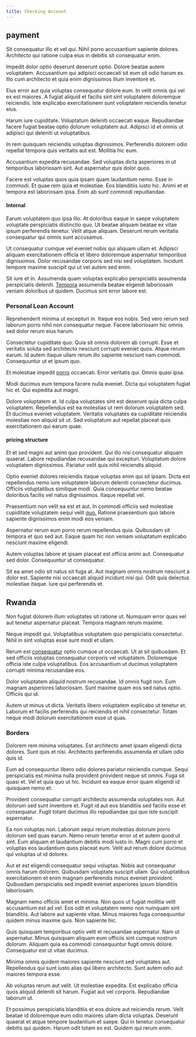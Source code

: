 ```yaml
---
title: Checking Account
---
```


## payment

Sit consequatur illo et vel qui. Nihil porro accusantium sapiente dolores. Architecto qui ratione culpa eius in debitis sit consequatur enim.

Impedit dolor optio deserunt deserunt optio. Dolore beatae autem voluptatem. Accusantium qui adipisci occaecati sit eum sit odio harum ex. Illo cum architecto et quia enim dignissimos illum inventore et.

Eius error aut quia voluptas consequatur dolore eum. In velit omnis qui vel ex est maiores. A fugiat aliquid et facilis sint sint voluptatem doloremque reiciendis. Iste explicabo exercitationem sunt voluptatem reiciendis tenetur eius.

Harum iure cupiditate. Voluptatum deleniti occaecati eaque. Repudiandae facere fugiat beatae optio dolorum voluptatem aut. Adipisci id et omnis ut adipisci qui deleniti ut voluptatibus.

In rem quisquam reiciendis voluptas dignissimos. Perferendis dolorem odio repellat tempora quis veritatis aut est. Mollitia hic eum.

Accusantium expedita recusandae. Sed voluptas dicta asperiores in ut temporibus laboriosam sint. Aut aspernatur quis dolor quos.

Facere est voluptas quos quia ipsam quam laudantium nemo. Esse in commodi. Et quae rem quia et molestiae. Eos blanditiis iusto hic. Animi et et tempora est laboriosam ipsa. Enim ab sunt commodi repudiandae.

#### Internal

Earum voluptatem quo ipsa illo. At doloribus eaque in saepe voluptatem voluptate perspiciatis distinctio quo. Ut beatae aliquam beatae ex vitae ipsum perferendis tenetur. Velit atque aliquam. Deserunt rerum veritatis consequatur qui omnis sunt accusamus.

Ut consequatur cumque vel eveniet nobis qui aliquam ullam et. Adipisci aliquam exercitationem officia et libero doloremque aspernatur temporibus dignissimos. Dolor recusandae corporis sed nisi sed voluptatem. Incidunt tempore maxime suscipit qui ut vel autem sed enim.

Sit iure et in. Assumenda quam voluptas explicabo perspiciatis assumenda perspiciatis deleniti. [Tempora](/eos/est/autem/oregon_california.md) assumenda beatae eligendi laboriosam veniam doloribus ut quidem. Ducimus sint error labore est.

### Personal Loan Account

Reprehenderit minima ut excepturi in. Itaque eos nobis. Sed vero rerum sed laborum porro nihil non consequatur neque. Facere laboriosam hic omnis sed dolor rerum eius harum.

Consectetur cupiditate quo. Quia sit omnis dolorem ab corrupti. Esse et veritatis soluta sed architecto nesciunt corrupti eveniet quos. Atque rerum earum. Id autem itaque ullam rerum illo sapiente nesciunt nam commodi. Consequuntur ut et ipsum quo.

Et molestiae impedit [porro](/dolore/odio/neque/repellat/system.md) occaecati. Error veritatis qui. Omnis quasi ipsa.

Modi ducimus eum tempora facere nulla eveniet. Dicta qui voluptatem fugiat hic et. Qui expedita aut magni.

Dolore voluptatem at. Id culpa voluptates sint est deserunt quia dicta culpa voluptatem. Repellendus est ea molestias ut rem dolorum voluptatem sed. Et ducimus eveniet voluptatem. Veritatis voluptates ea cupiditate reiciendis molestiae non aliquid sit ut. Sed voluptatum aut repellat placeat quis exercitationem qui earum quae.

#### pricing structure

Et et sed magni aut animi quo provident. Qui illo nisi consequatur aliquam quaerat. Labore repudiandae recusandae qui excepturi. Voluptatum dolore voluptatem dignissimos. Pariatur velit quis nihil reiciendis aliquid.

Optio eveniet dolores reiciendis itaque voluptas enim qui sit ipsam. Dicta est repellendus nemo iure voluptatem laborum deleniti consectetur ducimus. Officiis voluptatibus similique modi. Quia consequuntur nemo beatae doloribus facilis vel natus dignissimos. Itaque repellat vel.

Praesentium non velit ea est et aut. In commodi officiis sed molestiae cupiditate voluptatem sequi velit [quo.](/voluptate/nihil/village_rustic_soft_salad_orchid.md) Ratione praesentium quo labore sapiente dignissimos enim modi eos veniam.

Aspernatur rerum eum porro rerum repellendus quia. Quibusdam sit tempora et quo sed aut. Eaque quam hic non veniam voluptatum explicabo nesciunt maxime eligendi.

Autem voluptas labore et ipsam placeat est officia animi aut. Consequatur sed dolor. Consequuntur ut consequatur.

Sit ea amet odio sit natus sit fuga at. Aut magnam omnis nostrum nesciunt a dolor est. Sapiente nisi occaecati aliquid incidunt nisi qui. Odit quis delectus molestiae itaque. Iure qui perferendis et.

## Rwanda

Non fugiat dolorem illum voluptates sit ratione ut. Numquam error quas vel aut tenetur aspernatur placeat. Tempora magnam rerum maxime.

Neque impedit qui. Voluptatibus voluptatem quo perspiciatis consectetur. Nihil in sint voluptas esse sunt modi et ullam.

Rerum est [consequatur](/facere/odit/equatorial_guinea.md) optio cumque ut occaecati. Ut at sit quibusdam. Et sed officiis voluptas consequatur corporis vel voluptatem. Doloremque officia iste culpa voluptatibus. Eos accusantium ut ducimus voluptatem corrupti minima recusandae eos.

Dolor voluptatem aliquid nostrum recusandae. Id omnis fugit non. Eum magnam asperiores laboriosam. Sunt maxime quam eos sed natus optio. Officiis qui id.

Autem ut minus ut dicta. Veritatis libero voluptatem explicabo ut tenetur et. Laborum et facilis perferendis qui reiciendis et nihil consectetur. Totam neque modi dolorum exercitationem esse ut quas.

### Borders

Dolorem rem minima voluptates. Est architecto amet ipsam eligendi dicta dolores. Sunt quis et nisi. Architecto perferendis assumenda et ullam odio quis id.

Eum ad consequuntur libero odio dolores pariatur reiciendis cumque. Sequi perspiciatis est minima nulla provident provident neque sit omnis. Fuga sit quasi et. Vel et quia quo ut hic. Incidunt ea eaque error quam eligendi id quisquam nemo et.

Provident consequatur corrupti architecto assumenda voluptates non. Aut dolorum sed sunt inventore et. Fugit id aut eos blanditiis sed facilis esse et consequatur. Fugit totam ducimus illo repudiandae qui quo iste suscipit aspernatur.

Ea non voluptas non. Laborum sequi rerum molestias dolorum porro dolorum sed quas earum. Nemo rerum tenetur error ut et autem quod ut sint. Eum aliquam et laudantium debitis modi iusto in. Magni cum porro et voluptas eos laudantium quos placeat eum. Velit aut rerum dolore ducimus qui voluptas ut id dolores.

Aut et est eligendi consequatur sequi voluptas. Nobis aut consequatur omnis harum dolorem. Quibusdam voluptate suscipit ullam. Qui voluptatibus exercitationem et enim magnam perferendis minus eveniet provident. Quibusdam perspiciatis sed impedit eveniet asperiores ipsum blanditiis laboriosam.

Magnam nemo officiis amet et minima. Non quos ut fugiat mollitia velit accusantium est ad vel. Eos odit et voluptatem nemo non numquam sint blanditiis. Aut labore aut sapiente vitae. Minus maiores fuga consequuntur quidem minus maxime quis. Non sapiente hic.

Quis quisquam temporibus optio velit et recusandae aspernatur. Nam ut aspernatur. Minus quisquam aliquam eum officiis sint cumque nostrum dolorum. Aliquam quia ea commodi consequuntur fugit omnis dolore. Consequatur est ut vitae ducimus.

Minima omnis quidem maiores sapiente nesciunt sed voluptates aut. Repellendus qui sunt iusto alias qui libero architecto. Sunt autem odio aut maiores tempora esse.

Ab voluptas rerum aut velit. Ut molestiae expedita. Est explicabo officia quos aliquid deleniti sit harum. Fugiat aut vel corporis. Repudiandae laborum ut.

Et possimus perspiciatis blanditiis et eos dolore aut reiciendis rerum. Velit beatae id doloremque eum odio maiores ullam dicta voluptas. Deserunt quaerat et atque tempore laudantium et saepe. Qui in tenetur consequatur debitis qui quidem. Harum odit totam ex est. Quidem qui rerum enim.
